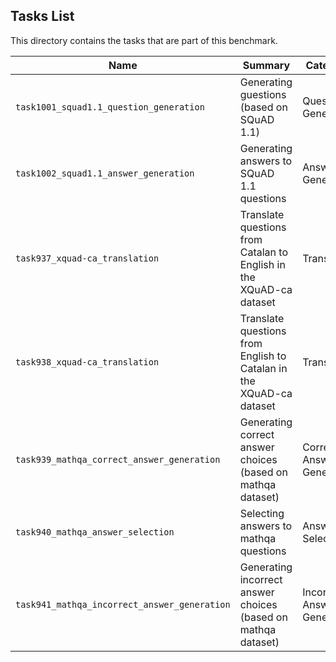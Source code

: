 ## Tasks List 

This directory contains the tasks that are part of this benchmark. 


Name | Summary | Category
---- | ----------- | --------
`task1001_squad1.1_question_generation` | Generating guestions (based on SQuAD 1.1) | Question Generation  
`task1002_squad1.1_answer_generation` | Generating answers to SQuAD 1.1 questions | Answer Generation
`task937_xquad-ca_translation` | Translate questions from Catalan to English in the XQuAD-ca dataset | Translation
`task938_xquad-ca_translation` | Translate questions from English to Catalan in the XQuAD-ca dataset | Translation
`task939_mathqa_correct_answer_generation` | Generating correct answer choices (based on mathqa dataset) | Correct Answer Generation
`task940_mathqa_answer_selection` | Selecting answers to mathqa questions | Answer Selection
`task941_mathqa_incorrect_answer_generation` | Generating incorrect answer choices (based on mathqa dataset) | Incorrect Answer Generation